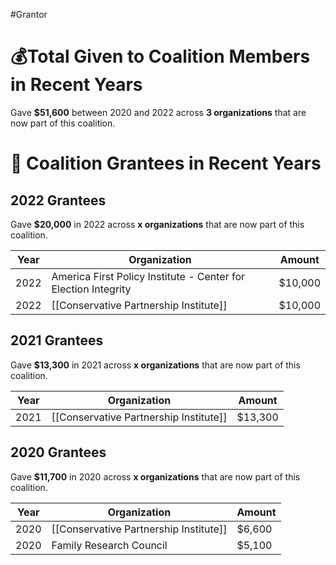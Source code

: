 #Grantor 

# 💰Total Given to Coalition Members in Recent Years

Gave **$51,600** between 2020 and 2022 across **3 organizations** that are now part of this coalition.
# 💸 Coalition Grantees in Recent Years

## 2022 Grantees

Gave **$20,000** in 2022 across **x organizations** that are now part of this coalition.

| Year | Organization                                                   | Amount  |
| ---- | -------------------------------------------------------------- | ------- |
| 2022 | America First Policy Institute - Center for Election Integrity | $10,000 |
| 2022 | [[Conservative Partnership Institute]]                         | $10,000 |
## 2021 Grantees

Gave **$13,300** in 2021 across **x organizations** that are now part of this coalition.

| Year | Organization                           | Amount  |
| ---- | -------------------------------------- | ------- |
| 2021 | [[Conservative Partnership Institute]] | $13,300 |

## 2020 Grantees

Gave **$11,700** in 2020 across **x organizations** that are now part of this coalition.

| Year | Organization                           | Amount |
| ---- | -------------------------------------- | ------ |
| 2020 | [[Conservative Partnership Institute]] | $6,600 |
| 2020 | Family Research Council                | $5,100 |
